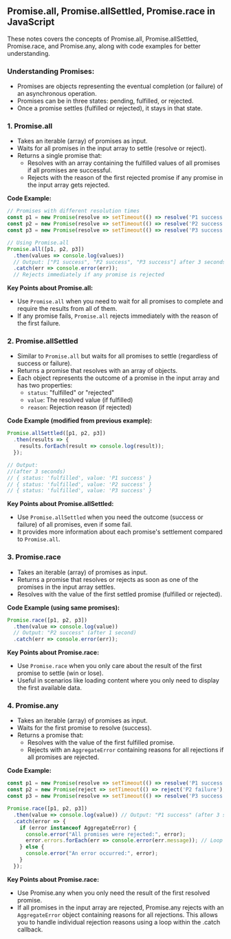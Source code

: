 ﻿## Promise.all, Promise.allSettled, Promise.race in JavaScript

These notes covers the concepts of Promise.all, Promise.allSettled, Promise.race, and Promise.any, along with code examples for better understanding.

### **Understanding Promises:**

- Promises are objects representing the eventual completion (or failure) of an asynchronous operation.
- Promises can be in three states: pending, fulfilled, or rejected.
- Once a promise settles (fulfilled or rejected), it stays in that state.

### **1. Promise.all**

- Takes an iterable (array) of promises as input.
- Waits for all promises in the input array to settle (resolve or reject).
- Returns a single promise that:
    - Resolves with an array containing the fulfilled values of all promises if all promises are successful.
    - Rejects with the reason of the first rejected promise if any promise in the input array gets rejected.

**Code Example:**

```javascript
// Promises with different resolution times
const p1 = new Promise(resolve => setTimeout(() => resolve('P1 success'), 3000));
const p2 = new Promise(resolve => setTimeout(() => resolve('P2 success'), 1000));
const p3 = new Promise(resolve => setTimeout(() => resolve('P3 success'), 2000));

// Using Promise.all
Promise.all([p1, p2, p3])
  .then(values => console.log(values)) 
  // Output: ["P1 success", "P2 success", "P3 success"] after 3 seconds
  .catch(err => console.error(err)); 
  // Rejects immediately if any promise is rejected
```

**Key Points about Promise.all:**

- Use `Promise.all` when you need to wait for all promises to complete and require the results from all of them.
- If any promise fails, `Promise.all` rejects immediately with the reason of the first failure.

### **2. Promise.allSettled**

- Similar to `Promise.all` but waits for all promises to settle (regardless of success or failure).
- Returns a promise that resolves with an array of objects.
- Each object represents the outcome of a promise in the input array and has two properties:
    - `status`: "fulfilled" or "rejected"
    - `value`: The resolved value (if fulfilled)
    - `reason`: Rejection reason (if rejected)

**Code Example (modified from previous example):**

```javascript
Promise.allSettled([p1, p2, p3])
  .then(results => {
    results.forEach(result => console.log(result));
  });

// Output:
//(after 3 seconds)
// { status: 'fulfilled', value: 'P1 success' } 
// { status: 'fulfilled', value: 'P2 success' } 
// { status: 'fulfilled', value: 'P3 success' } 
```

**Key Points about Promise.allSettled:**

- Use `Promise.allSettled` when you need the outcome (success or failure) of all promises, even if some fail.
- It provides more information about each promise's settlement compared to `Promise.all`.

### **3. Promise.race**

- Takes an iterable (array) of promises as input.
- Returns a promise that resolves or rejects as soon as one of the promises in the input array settles.
- Resolves with the value of the first settled promise (fulfilled or rejected).

**Code Example (using same promises):**

```javascript
Promise.race([p1, p2, p3])
  .then(value => console.log(value)) 
  // Output: "P2 success" (after 1 second)
  .catch(err => console.error(err));
```

**Key Points about Promise.race:**

- Use `Promise.race` when you only care about the result of the first promise to settle (win or lose).
- Useful in scenarios like loading content where you only need to display the first available data.

### **4. Promise.any**

- Takes an iterable (array) of promises as input.
- Waits for the first promise to resolve (success).
- Returns a promise that:
    - Resolves with the value of the first fulfilled promise.
    - Rejects with an `AggregateError` containing reasons for all rejections if all promises are rejected.

**Code Example:**

```javascript
const p1 = new Promise(resolve => setTimeout(() => resolve('P1 success'), 3000));
const p2 = new Promise(reject => setTimeout(() => reject('P2 failure'), 2000));
const p3 = new Promise(resolve => setTimeout(() => resolve('P3 success'),4000));

Promise.race([p1, p2, p3])
  .then(value => console.log(value)) // Output: "P1 success" (after 3 second)
  .catch(error => {
    if (error instanceof AggregateError) {
      console.error("All promises were rejected:", error);
      error.errors.forEach(err => console.error(err.message)); // Loop through individual errors
    } else {
      console.error("An error occurred:", error);
    }
  });
```

**Key Points about Promise.race:**

- Use Promise.any when you only need the result of the first resolved promise.
- If all promises in the input array are rejected, Promise.any rejects with an `AggregateError` object containing reasons for all rejections. This allows you to handle individual rejection reasons using a loop within the .catch callback.

